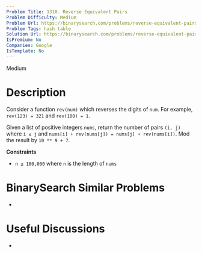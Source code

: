 ```yaml
---
Problem Title: 1310. Reverse Equivalent Pairs
Problem Difficulty: Medium
Problem Url: https://binarysearch.com/problems/reverse-equivalent-pairs/
Problem Tags: hash table
Solution Url: https://binarysearch.com/problems/reverse-equivalent-pairs/solutions/
IsPremium: No
Companies: Google
IsTemplate: No
---
```


<span style="color: ;">Medium</span>

# Description

Consider a function `rev(num)` which reverses the digits of `num`. For example, `rev(123) = 321` and `rev(100) = 1`.

Given a list of positive integers `nums`, return the number of pairs `(i, j)` where `i ≤ j` and `nums[i] + rev(nums[j]) = nums[j] + rev(nums[i])`. Mod the result by `10 ** 9 + 7`.


**Constraints**
- `n ≤ 100,000` where `n` is the length of `nums`

# BinarySearch Similar Problems

- []()

# Useful Discussions

- []()
